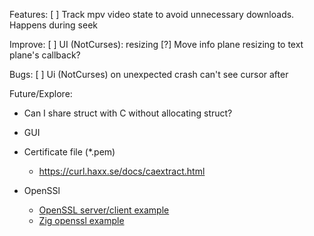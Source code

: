 Features:
[ ] Track mpv video state to avoid unnecessary downloads. Happens during seek

Improve:
[ ] UI (NotCurses): resizing
    [?] Move info plane resizing to text plane's callback?

Bugs:
[ ] Ui (NotCurses) on unexpected crash can't see cursor after



Future/Explore:
- Can I share struct with C without allocating struct?
- GUI
- Certificate file (*.pem)
    - https://curl.haxx.se/docs/caextract.html

- OpenSSl
    - [OpenSSL server/client example](https://aticleworld.com/ssl-server-client-using-openssl-in-c/)
    - [Zig openssl example](https://github.com/marler8997/ziget/blob/master/openssl/ssl.zig)

